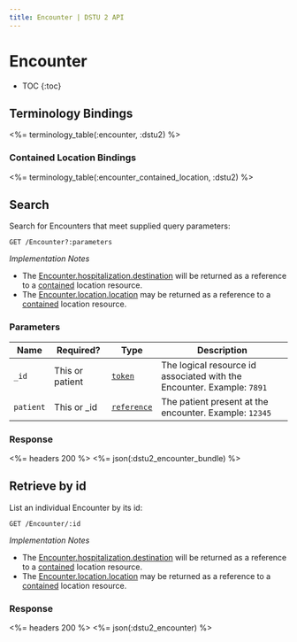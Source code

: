 ```yaml
---
title: Encounter | DSTU 2 API
---
```


# Encounter

* TOC
{:toc}

## Terminology Bindings

<%= terminology_table(:encounter, :dstu2) %>

### Contained Location Bindings

<%= terminology_table(:encounter_contained_location, :dstu2) %>

## Search

Search for Encounters that meet supplied query parameters:

    GET /Encounter?:parameters

_Implementation Notes_

* The [Encounter.hospitalization.destination] will be returned as a reference to a [contained] location resource.
* The [Encounter.location.location] may be returned as a reference to a [contained] location resource.

### Parameters

 Name      | Required?       | Type          | Description
-----------|-----------------|---------------|---------------------------------------------------------------------------
 `_id`     | This or patient | [`token`]     | The logical resource id associated with the Encounter. Example: `7891`
 `patient` | This or _id     | [`reference`] | The patient present at the encounter. Example: `12345`

### Response

<%= headers 200 %>
<%= json(:dstu2_encounter_bundle) %>

## Retrieve by id

List an individual Encounter by its id:

    GET /Encounter/:id

_Implementation Notes_

* The [Encounter.hospitalization.destination] will be returned as a reference to a [contained] location resource.
* The [Encounter.location.location] may be returned as a reference to a [contained] location resource.

### Response

<%= headers 200 %>
<%= json(:dstu2_encounter) %>

[contained]: http://hl7.org/fhir/DSTU2/references.html#contained
[Encounter.hospitalization.destination]: http://hl7.org/fhir/DSTU2/encounter-definitions.html#Encounter.hospitalization.destination
[Encounter.location.location]: http://hl7.org/fhir/DSTU2/encounter-definitions.html#Encounter.location.location
[`reference`]: http://hl7.org/fhir/DSTU2/search.html#reference
[`token`]: http://hl7.org/fhir/DSTU2/search.html#token
